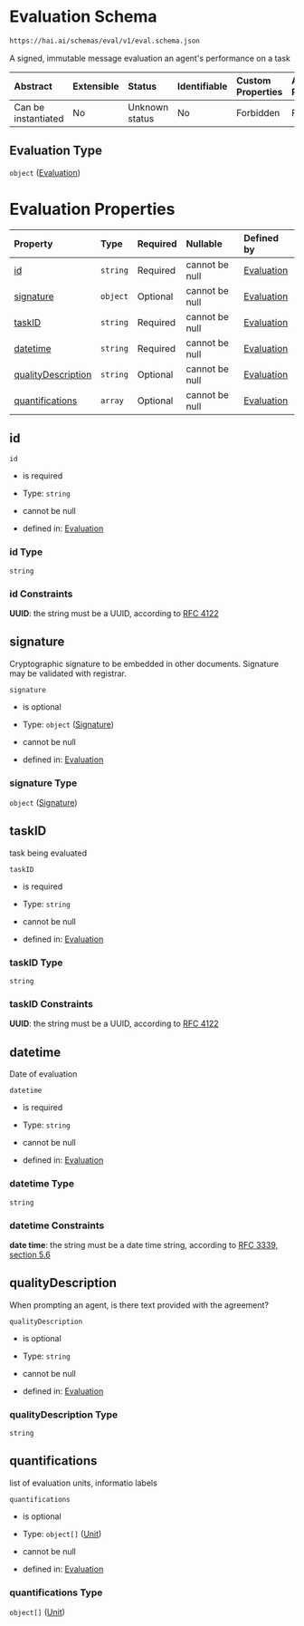 # Evaluation Schema

```txt
https://hai.ai/schemas/eval/v1/eval.schema.json
```

A signed, immutable message evaluation an agent's performance on a task

| Abstract            | Extensible | Status         | Identifiable | Custom Properties | Additional Properties | Access Restrictions | Defined In                                                                                 |
| :------------------ | :--------- | :------------- | :----------- | :---------------- | :-------------------- | :------------------ | :----------------------------------------------------------------------------------------- |
| Can be instantiated | No         | Unknown status | No           | Forbidden         | Forbidden             | none                | [program.schema.json](../../schemas/program/v1/program.schema.json "open original schema") |

## Evaluation Type

`object` ([Evaluation](program.md))

# Evaluation Properties

| Property                                  | Type     | Required | Nullable       | Defined by                                                                                                                                  |
| :---------------------------------------- | :------- | :------- | :------------- | :------------------------------------------------------------------------------------------------------------------------------------------ |
| [id](#id)                                 | `string` | Required | cannot be null | [Evaluation](program-properties-id.md "https://hai.ai/schemas/eval/v1/eval.schema.json#/properties/id")                                     |
| [signature](#signature)                   | `object` | Optional | cannot be null | [Evaluation](header-properties-signature-1.md "https://hai.ai/schemas/components/signature/v1/signature.schema.json#/properties/signature") |
| [taskID](#taskid)                         | `string` | Required | cannot be null | [Evaluation](program-properties-taskid.md "https://hai.ai/schemas/eval/v1/eval.schema.json#/properties/taskID")                             |
| [datetime](#datetime)                     | `string` | Required | cannot be null | [Evaluation](program-properties-datetime.md "https://hai.ai/schemas/eval/v1/eval.schema.json#/properties/datetime")                         |
| [qualityDescription](#qualitydescription) | `string` | Optional | cannot be null | [Evaluation](program-properties-qualitydescription.md "https://hai.ai/schemas/eval/v1/eval.schema.json#/properties/qualityDescription")     |
| [quantifications](#quantifications)       | `array`  | Optional | cannot be null | [Evaluation](program-properties-quantifications.md "https://hai.ai/schemas/eval/v1/eval.schema.json#/properties/quantifications")           |

## id



`id`

*   is required

*   Type: `string`

*   cannot be null

*   defined in: [Evaluation](program-properties-id.md "https://hai.ai/schemas/eval/v1/eval.schema.json#/properties/id")

### id Type

`string`

### id Constraints

**UUID**: the string must be a UUID, according to [RFC 4122](https://tools.ietf.org/html/rfc4122 "check the specification")

## signature

Cryptographic signature to be embedded in other documents. Signature may be validated with registrar.

`signature`

*   is optional

*   Type: `object` ([Signature](header-properties-signature-1.md))

*   cannot be null

*   defined in: [Evaluation](header-properties-signature-1.md "https://hai.ai/schemas/components/signature/v1/signature.schema.json#/properties/signature")

### signature Type

`object` ([Signature](header-properties-signature-1.md))

## taskID

task being evaluated

`taskID`

*   is required

*   Type: `string`

*   cannot be null

*   defined in: [Evaluation](program-properties-taskid.md "https://hai.ai/schemas/eval/v1/eval.schema.json#/properties/taskID")

### taskID Type

`string`

### taskID Constraints

**UUID**: the string must be a UUID, according to [RFC 4122](https://tools.ietf.org/html/rfc4122 "check the specification")

## datetime

Date of evaluation

`datetime`

*   is required

*   Type: `string`

*   cannot be null

*   defined in: [Evaluation](program-properties-datetime.md "https://hai.ai/schemas/eval/v1/eval.schema.json#/properties/datetime")

### datetime Type

`string`

### datetime Constraints

**date time**: the string must be a date time string, according to [RFC 3339, section 5.6](https://tools.ietf.org/html/rfc3339 "check the specification")

## qualityDescription

When prompting an agent, is there text provided with the agreement?

`qualityDescription`

*   is optional

*   Type: `string`

*   cannot be null

*   defined in: [Evaluation](program-properties-qualitydescription.md "https://hai.ai/schemas/eval/v1/eval.schema.json#/properties/qualityDescription")

### qualityDescription Type

`string`

## quantifications

list of evaluation units, informatio labels

`quantifications`

*   is optional

*   Type: `object[]` ([Unit](program-properties-quantifications-unit.md))

*   cannot be null

*   defined in: [Evaluation](program-properties-quantifications.md "https://hai.ai/schemas/eval/v1/eval.schema.json#/properties/quantifications")

### quantifications Type

`object[]` ([Unit](program-properties-quantifications-unit.md))

